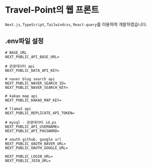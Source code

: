 
# Travel-Point의 웹 프론트

`Next.js`, `TypeScript`, `Tailwindcss`, `React-query`를 이용하여 개발하였습니다.

## .env파일 설정

```.env-example
# BASE_URL
NEXT_PUBLIC_API_BASE_URL=

# 관광데이터 api
NEXT_PUBLIC_DATA_API_KEY=

# naver blog search api
NEXT_PUBLIC_NAVER_SEARCH_ID=
NEXT_PUBLIC_NAVER_SEARCH_KEY=

# kakao map api
NEXT_PUBLIC_KAKAO_MAP_KEY=

# llama3 api
NEXT_PUBLIC_REPLICATE_API_TOKEN=

# mysql - 관광데이터 id,ps
NEXT_PUBLIC_API_USERNAME=
NEXT_PUBLIC_API_PASSWORD=

# oauth github, google url
NEXT_PUBLIC_OAUTH_NAVER_URL=
NEXT_PUBLIC_OAUTH_GOOGLE_URL=

NEXT_PUBLIC_LOGIN_URL=
NEXT_PUBLIC_JOIN_URL=
```
